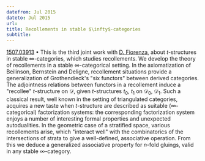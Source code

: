```yaml
---
datefrom: Jul 2015
dateto: Jul 2015
url:
title: Recollements in stable $\infty$-categories
subtitle:
---
```


[1507.03913](https://arxiv.org/abs/1507.03913) • This is the third joint work with [D. Fiorenza][df], about $t$-structures in stable $\infty$-categories, which studies recollements. We develop the
theory of recollements in a stable $\infty$-categorical setting. In the axiomatization of Beilinson, Bernstein and Deligne, recollement situations provide a generalization of Grothendieck's "six functors" between derived categories. The adjointness relations between functors in a recollement induce a "recollee" $t$-structure on $\mathcal{D}$, given $t$-structures
$t_0$, $t_1$ on $\mathcal{D}_0$, $\mathcal{D}_1$. Such a classical result, well known in the setting of triangulated categories, acquires a new taste when $t$-structure are described as suitable ($\infty$-categorical) factorization systems: the corresponding factorization system enjoys a number of interesting formal properties and unexpected autodualities. In the geometric case of a stratified space, various recollements arise, which "interact well" with the combinatorics of the intersections of strata to give a well-defined, associative operation. From this we deduce a generalized associative property for $n$-fold gluings, valid in any stable $\infty$-category.

[df]: http://www1.mat.uniroma1.it/~fiorenza/ 'Domenico Fiorenza'
